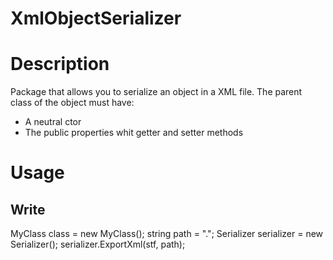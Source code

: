 # XmlObjectSerializer

# Description
Package that allows you to serialize an object in a XML file.
The parent class of the object must have:
  - A neutral ctor
  - The public properties whit getter and setter methods

# Usage
## Write
MyClass class = new MyClass();
string path = ".";
Serializer<MyClass> serializer = new Serializer<MyClass>();
serializer.ExportXml(stf, path);
